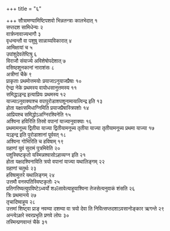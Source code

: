 +++
title = "६"

+++
सौत्रामण्यामिष्टिपशवो भिन्नतन्त्राः कालभेदात् १  
सप्तदश सामिधेन्यः २  
वार्त्रघ्नावाज्यभागौ ३  
वृधन्वन्तौ वा पशुषु सान्नाय्यविकारात् ४  
आमिक्षायां च ५  
उपांशुदेवतेष्टिषु ६  
विराजौ संयाज्ये अविशेषोपदेशात् ७  
वसिष्ठशुनकानां नाराशंसः ८  
अत्रीणां चैके ९  
प्राकृताः प्रथमोत्तमयोः प्रयाजाऽनुयाजप्रैषाः १०  
ऐन्द्रा नेके प्रथमस्य वायोधसानुत्तमस्य ११  
समिद्धऽइन्द्र इत्याप्रियः प्रथमस्य १२  
याज्याऽनुवाक्याश्च वपापुरोडाशपशूनामायात्विन्द्र इति १३  
होता यक्षत्समिधाग्निमिति प्रयाजप्रैषास्त्रिपशोः १४  
आप्रियश्च समिद्धोऽअग्निरश्विनेति १५  
अश्विना हविरिति तिस्रो वपानां याज्यानुवाक्याः १६  
प्रथमामनूच्य द्वितीया याज्या द्वितीयामनूच्य तृतीया याज्या तृतीयामनूच्य प्रथमा याज्या १७  
यऽइन्द्र इति पुरोडाशानां पूर्ववत् १८  
अश्विना गोभिरिति च हविषाम् १९  
ग्रहाणां युवं सुरामं पुत्रमिवेति २०  
पशुस्विष्टकृतो यस्मिन्नश्वासोऽहाव्यग्न इति २१  
होता यक्षदश्विनाविति त्रयो वपानां याज्या यथालिङ्गम् २२  
ग्रहाणां चतुर्थः २३  
हविषामुत्तरे यथालिङ्गम् २४  
उत्तमौ वनस्पतिस्विष्टकृतोः २५  
प्रतिगरिष्यत्युपविष्टेऽध्वर्यो शॐसावेत्याहूयाश्विना तेजसेत्यनुवाकं शंसति २६  
त्रिः प्रथमान्त्ये २७  
तृचादिष्वाहूय २८  
उत्तमां शिष्ट्वा प्राङ् नवम्या दशम्या वा त्रयो देवा ति निवित्सप्तदशाऽवसानोङ्कार ऋगन्ते २९  
अन्त्येऽक्षरे स्वरप्रभृति प्रणवे लोपः ३०  
तस्मिन्प्रणवान्तं चैके ३१  
